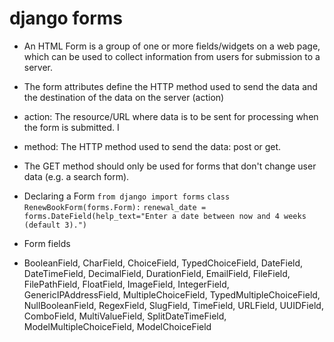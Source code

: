 # django forms

- An HTML Form is a group of one or more fields/widgets on a web page, which can be used to collect information from users for submission to a server.

- The form attributes define the HTTP method used to send the data and the destination of the data on the server (action)

- action: The resource/URL where data is to be sent for processing when the form is submitted. I

- method: The HTTP method used to send the data: post or get.
- The GET method should only be used for forms that don't change user data (e.g. a search form).

- Declaring a Form
`from django import forms`
`class RenewBookForm(forms.Form):`
    `renewal_date = forms.DateField(help_text="Enter a date between now and 4 weeks (default 3).")`

- Form fields

- BooleanField, CharField, ChoiceField, TypedChoiceField, DateField, DateTimeField, DecimalField, DurationField, EmailField, FileField, FilePathField, FloatField, ImageField, IntegerField, GenericIPAddressField, MultipleChoiceField, TypedMultipleChoiceField, NullBooleanField, RegexField, SlugField, TimeField, URLField, UUIDField, ComboField, MultiValueField, SplitDateTimeField, ModelMultipleChoiceField, ModelChoiceField